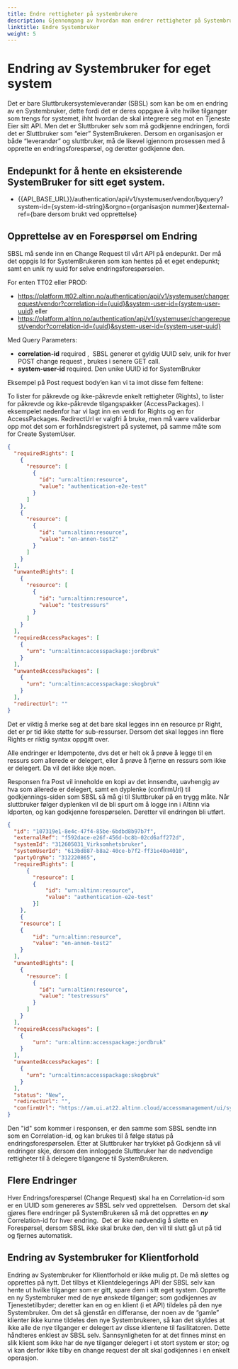 ```yaml
---
title: Endre rettigheter på systembrukere
description: Gjennomgang av hvordan man endrer rettigheter på Systembruker for eget system og for klientforhold
linktitle: Endre Systembruker
weight: 5
---
```


# Endring av Systembruker for eget system  

Det er bare Sluttbrukersystemleverandør (SBSL) som kan be om en endring av en Systembruker, dette fordi det er deres oppgave å vite hvilke tilganger som trengs for systemet, ihht hvordan de skal integrere seg mot en Tjeneste Eier sitt API. Men det er Sluttbruker selv som må godkjenne endringen, fordi det er Sluttbruker som “eier” SystemBrukeren. Dersom en organisasjon er både “leverandør” og sluttbruker, må de likevel igjennom prosessen med å opprette en endringsforespørsel, og deretter godkjenne den.

## Endepunkt for å hente en eksisterende SystemBruker for sitt eget system.
- {{API_BASE_URL}}/authentication/api/v1/systemuser/vendor/byquery?system-id={system-id-string}&orgno={organisasjon nummer}&external-ref={bare dersom brukt ved opprettelse}

## Opprettelse av en Forespørsel om Endring 

SBSL må sende inn en Change Request til vårt API på endepunkt. Der må det oppgis Id for SystemBrukeren som kan hentes på et eget endepunkt; samt en unik ny uuid for selve endringsforespørselen. 

For enten TT02 eller PROD:
- https://platform.tt02.altinn.no/authentication/api/v1/systemuser/changerequest/vendor?correlation-id={uuid}&system-user-id={system-user-uuid}
eller
- https://platform.altinn.no/authentication/api/v1/systemuser/changerequest/vendor?correlation-id={uuid}&system-user-id={system-user-uuid}

Med Query Parameters: 
- **correlation-id** required ,  SBSL generer et gyldig UUID selv, unik for hver POST change request , brukes i senere GET call.
- **system-user-id** required. Den unike UUID id for SystemBruker

Eksempel på Post request body’en kan vi ta imot disse fem feltene:

To lister for påkrevde og ikke-påkrevde enkelt rettigheter (Rights), to lister for påkrevde og ikke-påkrevde tilgangspakker (AccessPackages). I eksempelet nedenfor har vi lagt inn en verdi for Rights og en for AccessPackages. RedirectUrl er valgfri å bruke, men må være validerbar opp mot det som er forhåndsregistrert på systemet, på samme måte som for Create SystemUser.

```json
{
  "requiredRights": [
    {
      "resource": [
        {
          "id": "urn:altinn:resource",
          "value": "authentication-e2e-test"
        }
      ]
    },
    {
      "resource": [
        {
          "id": "urn:altinn:resource",
          "value": "en-annen-test2"
        }
      ]
    }
  ],
  "unwantedRights": [
    {
      "resource": [
        {
          "id": "urn:altinn:resource",
          "value": "testressurs"
        }
      ]
    }
  ],
  "requiredAccessPackages": [
    {
      "urn": "urn:altinn:accesspackage:jordbruk"
    }
  ],
  "unwantedAccessPackages": [
    {
      "urn": "urn:altinn:accesspackage:skogbruk"
    }
  ],
  "redirectUrl": ""
}
```

Det er viktig å merke seg at det bare skal legges inn en resource pr Right, det er pr tid ikke støtte for sub-ressurser. Dersom det skal legges inn flere Rights er riktig syntax oppgitt over.

Alle endringer er Idempotente, dvs det er helt ok å prøve å legge til en ressurs som allerede er delegert, eller å prøve å fjerne en ressurs som ikke er delegert. Da vil det ikke skje noen.

Responsen fra Post vil inneholde en kopi av det innsendte, uavhengig av hva som allerede er delegert, samt en dyplenke (confirmUrl) til godkjennings-siden som SBSL så må gi til Sluttbruker på en trygg måte. Når sluttbruker følger dyplenken vil de bli spurt om å logge inn i Altinn via Idporten, og kan godkjenne forespørselen. Deretter vil endringen bli utført.

```json
{
  "id": "107319e1-8e4c-47f4-85be-6bdbd8b97b7f",
  "externalRef": "f592dace-e26f-456d-bc8b-02cd6aff272d",
  "systemId": "312605031_Virksomhetsbruker",
  "systemUserId": "613bd887-b8a2-40ce-b7f2-ff31e40a4010",
  "partyOrgNo": "312220865",
  "requiredRights": [
	  {
		"resource": [
		{
			"id": "urn:altinn:resource",
			"value": "authentication-e2e-test"
		}]
	},
	{
	"resource": [
	{
		"id": "urn:altinn:resource",
		"value": "en-annen-test2"
	}
  ],
  "unwantedRights": [
    {
      "resource": [
        {
          "id": "urn:altinn:resource",
          "value": "testressurs"
        }
      ]
    }
  ],
  "requiredAccessPackages": [
	{
		"urn": "urn:altinn:accesspackage:jordbruk"
	}
  ],
  "unwantedAccessPackages": [
    {
      "urn": "urn:altinn:accesspackage:skogbruk"
    }
  ],
  "status": "New",
  "redirectUrl": "",
  "confirmUrl": "https://am.ui.at22.altinn.cloud/accessmanagement/ui/systemuser/changerequest?id=107319e1-8e4c-47f4-85be-6bdbd8b97b7f&DONTCHOOSEREPORTEE=true"
}
```

Den "id" som kommer i responsen, er den samme som SBSL sendte inn som en Correlation-id, og kan brukes til å følge status på endringsforespørselen. Etter at Sluttbruker har trykket på Godkjenn så vil endringer skje, dersom den innloggede Sluttbruker har de nødvendige rettigheter til å delegere tilgangene til SystemBrukeren.

## Flere Endringer 

Hver Endringsforespørsel (Change Request) skal ha en Correlation-id som er en UUID som genereres av SBSL selv ved opprettelsen.  
Dersom det skal gjøres flere endringer på SystemBrukeren så må det opprettes en **_ny_** Correlation-id for hver endring. 
Det er ikke nødvendig å slette en Forespørsel, dersom SBSL ikke skal bruke den, den vil til slutt gå ut på tid og fjernes automatisk.

## Endring av Systembruker for Klientforhold 

Endring av Systembruker for Klientforhold er ikke mulig pt. De må slettes og opprettes på nytt. Det tilbys et Klientdelegerings API der SBSL selv kan hente ut hvilke tilganger som er gitt, spare dem i sitt eget system. Opprette en ny Systembruker med de nye ønskede tilganger; som godkjennes av Tjenestetilbyder; deretter kan en og en klient (i et API) tildeles på den nye Systembruker. Om det så gjenstår en differanse, der noen av de “gamle” klienter ikke kunne tildeles den nye Systembrukeren, så kan det skyldes at ikke alle de nye tilganger er delegert av disse klientene til fasilitatoren. Dette håndteres enklest av SBSL selv. Sannsynligheten for at det finnes minst en slik klient som ikke har de nye tilganger delegert i et stort system er stor; og vi kan derfor ikke tilby en change request der alt skal godkjennes i en enkelt operasjon.
